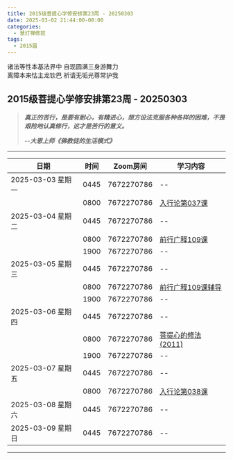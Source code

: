 ```yaml
---
title: 2015级菩提心学修安排第23周 - 20250303
date: 2025-03-02 21:44:00-08:00
categories:
  - 慧灯禅修班
tags:
  - 2015届
---
```

诸法等性本基法界中 自现圆满三身游舞力  
离障本来怙主龙钦巴 祈请无垢光尊常护我

## 2015级菩提心学修安排第23周 - 20250303

> *__真正的苦行，是要有耐心，有精进心，想方设法克服各种各样的困难，不畏艰险地认真修行，这才是苦行的意义。__*
>
> --***大恩上师《佛教徒的生活模式》***

---

|日期 |时间|Zoom房间|学习内容|
|--|--|--|--|
| 2025-03-03 星期一|0445|7672270786|--|
| |0800|7672270786|[入行论第037课](https://huidengchanxiu.net/refs/rxl/04#第三十七节课) |
| 2025-03-04 星期二 |0445|7672270786|--|
|   |0800|7672270786| [前行广释109课](https://huidengchanxiu.net/refs/qxgs/qxgs-09ptx/#前行广释第109课) |
|   |1900|7672270786|--|
| 2025-03-05 星期三  |0445|7672270786|--|
|   |0800|7672270786| [前行广释109课辅导](https://huidengchanxiu.net/refs/qxgs/fudao/qxgsfd-09ptx/#前行广释第109课辅导) |
|   |1900|7672270786| -- |
| 2025-03-06 星期四|0445|7672270786|--|
|   |0800|7672270786| [菩提心的修法(2011)](https://www.fohuifayu.com/index.php/huideng-jiangtang/fofa-jianxiu/puti-xin/818-l11051) |
|   |1900|7672270786|--|
| 2025-03-07 星期五|0445|7672270786|--|
| |0800|7672270786|[入行论第038课](https://huidengchanxiu.net/refs/rxl/04#第三十八节课) |
| 2025-03-08 星期六|0445|7672270786| -- |
| 2025-03-09 星期日|0445|7672270786| -- |
---

